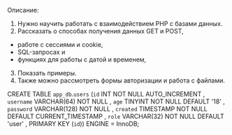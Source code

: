 Описание:

1. Нужно научить работать с взаимодействием PHP с базами данных.
2. Рассказать о способах получения данных GET и POST,

- работе с сессиями и cookie,
- SQL-запросах и
- функциях для работы с датой и временем,

3. Показать примеры.
4. Также можно рассмотреть формы авторизации и работа с файлами.

CREATE TABLE `app_db`.`users` (`id` INT NOT NULL AUTO_INCREMENT , `username` VARCHAR(64) NOT NULL , `age` TINYINT NOT NULL DEFAULT '18' , `password` VARCHAR(128) NOT NULL , `created` TIMESTAMP NOT NULL DEFAULT CURRENT_TIMESTAMP , `role` VARCHAR(32) NOT NULL DEFAULT 'user' , PRIMARY KEY (`id`)) ENGINE = InnoDB;
